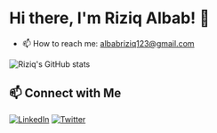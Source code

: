# Hi there, I'm Riziq Albab! 👋


- 📫 How to reach me: [albabriziq123@gmail.com](mailto:albabriziq123@gmail.com)


![Riziq's GitHub stats](https://github-readme-stats.vercel.app/api?username=riziqalbab&show_icons=true&theme=radical)

## 📫 Connect with Me
[![LinkedIn](https://img.shields.io/badge/-LinkedIn-0A66C2?style=flat&logo=linkedin&logoColor=white)](https://www.linkedin.com/in/riziqalbab)
[![Twitter](https://img.shields.io/badge/-Twitter-1DA1F2?style=flat&logo=twitter&logoColor=white)](https://twitter.com/riziqalbab)
